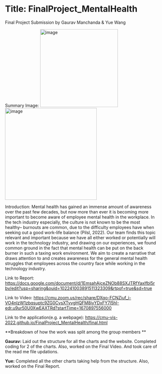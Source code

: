 # Title: FinalProject_MentalHealth
Final Project Submission by Gaurav Manchanda & Yue Wang

Summary Image:
<img width="257" alt="image" src="https://user-images.githubusercontent.com/112818975/207200013-12e0e75c-a1f5-4e79-9cf5-b2baa21c0606.png">
<img width="303" alt="image" src="https://user-images.githubusercontent.com/112818975/207200146-0bc82900-83e5-41bd-9571-7702acca4d42.png">

Introduction:
Mental health has gained an immense amount of awareness over the past few decades, but now more than ever it is becoming more important to become aware of employee mental health in the workplace. In the tech industry especially, the culture is not known to be the most healthy– burnouts are common, due to the difficulty employees have when seeking out a good work-life balance (Pilsl, 2022). Our team finds this topic relevant and important because we have all either worked or potentially will work in the technology industry, and drawing on our experiences, we found common ground in the fact that mental health can be put on the back burner in such a taxing work environment. We aim to create a narrative that draws attention to and creates awareness for the general mental health struggles that employees across the country face while working in the technology industry. 

Link to Report: https://docs.google.com/document/d/1EmsahAjceZNOb88SXJTRfYaxlfbl5rbv/edit?usp=sharing&ouid=102241003891511323309&rtpof=true&sd=true
 
Link to Video: https://cmu.zoom.us/rec/share/DXqo-FCNZiuf_i-VO4nIzW1zbqsuptc9ZG0CvsXTvvgHQFM8iyYDxFY7l5hI-edr.u9ur50U0XwEAXTRd?startTime=1670897556000

Link to the application(e.g. a webpage): https://cmu-vis-2022.github.io/FinalProject_MentalHealth/final.html


**Breakdown of how the work was split among the group members **

**Gaurav:** Laid out the structure for all the charts and the website. Completed coding for 2 of the charts. Also, worked on the Final Video. And took care of the read me file updations.

**Yue:** Completed all the other charts taking help from the structure. Also, worked on the Final Report.
